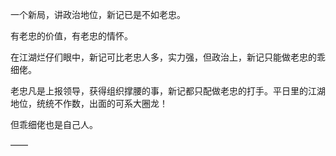 一个新局，讲政治地位，新记已是不如老忠。

有老忠的价值，有老忠的情怀。

在江湖烂仔们眼中，新记可比老忠人多，实力强，但政治上，新记只能做老忠的乖细佬。

老忠凡是上报领导，获得组织撑腰的事，新记都只配做老忠的打手。平日里的江湖地位，统统不作数，出面的可系大圈龙！

但乖细佬也是自己人。

——

